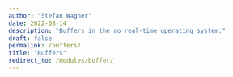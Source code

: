 ```yaml
---
author: "Stefan Wagner"
date: 2022-08-14
description: "Buffers in the ao real-time operating system."
draft: false
permalink: /buffers/
title: "Buffers"
redirect_to: /modules/buffer/
---
```

